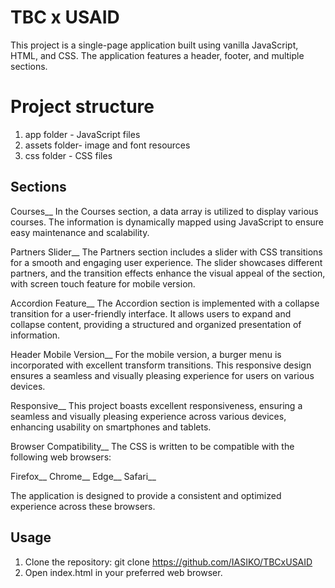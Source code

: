 # TBC x USAID

This project is a single-page application built using vanilla JavaScript, HTML, and CSS. The application features a header, footer, and multiple sections.

# Project structure

1. app folder - JavaScript files
2. assets folder- image and font resources
3. css folder - CSS files

## Sections

Courses__
In the Courses section, a data array is utilized to display various courses. The information is dynamically mapped using JavaScript to ensure easy maintenance and scalability.

Partners Slider__
The Partners section includes a slider with CSS transitions for a smooth and engaging user experience. The slider showcases different partners, and the transition effects enhance the visual appeal of the section, with screen touch feature for mobile version.

Accordion Feature__
The Accordion section is implemented with a collapse transition for a user-friendly interface. It allows users to expand and collapse content, providing a structured and organized presentation of information.

Header Mobile Version__
For the mobile version, a burger menu is incorporated with excellent transform transitions. This responsive design ensures a seamless and visually pleasing experience for users on various devices.

Responsive__
This project boasts excellent responsiveness, ensuring a seamless and visually pleasing experience across various devices, enhancing usability on smartphones and tablets.

Browser Compatibility__
The CSS is written to be compatible with the following web browsers:

Firefox__
Chrome__
Edge__
Safari__

The application is designed to provide a consistent and optimized experience across these browsers.


## Usage

1. Clone the repository: git clone https://github.com/IASIKO/TBCxUSAID
2. Open index.html in your preferred web browser.
